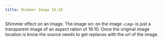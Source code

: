 ```yaml
---
title: Shimmer Image 16:10
---
```


Shimmer effect on an image. The image src on the image `<img>` is just a transparent image of an aspect ration of 16:10. Once the original image location is know the source needs to get replaces with the url of the image.